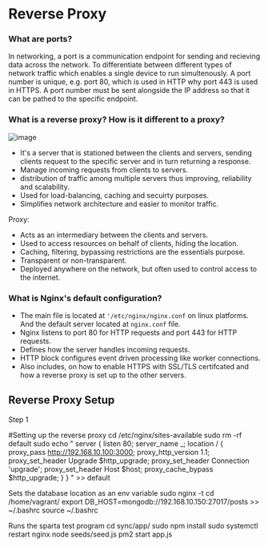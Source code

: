 <h1>Reverse Proxy</h1>

<h3>What are ports?</h3>

In networking, a port is a communication endpoint for sending and recieving data across the network. To differentiate between different types of network
traffic which enables a single device to run simultenously. A port number is unique, e.g. port 80, which is used in HTTP why port 443 is used in HTTPS. A 
port number must be sent alongside the IP address so that it can be pathed to the specific endpoint.

<h3>What is a reverse proxy? How is it different to a proxy?</h3>

![image](https://user-images.githubusercontent.com/126012715/232850097-e12802ff-a7a5-47f9-be7e-c02919277386.png)

- It's a server that is stationed between the clients and servers, sending clients request to the specific server and in turn returning a response.
- Manage incoming requests from clients to servers.
- distribution of traffic among multiple servers thus improving, reliability and scalability.
- Used for load-balancing, caching and secuirty purposes.
- Simplifies network architecture and easier to monitor traffic.

Proxy:
- Acts as an intermediary between the clients and servers. 
- Used to access resources on behalf of clients, hiding the location.
- Caching, filtering, bypassing restrictions are the essentials purpose.
- Transparent or non-transparent.
- Deployed anywhere on the network, but often used to control access to the internet.


<h3>What is Nginx's default configuration?</h3>

- The main file is located at `'/etc/nginx/nginx.conf` on linux platforms. And the default server located at `nginx.conf` file.
- Nginx listens to port 80 for HTTP requests and port 443 for HTTP requests.
- Defines how the server handles incoming requests.
- HTTP block configures event driven processing like worker connections.
- Also includes, on how to enable HTTPS with SSL/TLS certifcated and how a reverse proxy is set up to the other servers.


<h2>Reverse Proxy Setup</h2>

Step 1

#Setting up the reverse proxy
cd /etc/nginx/sites-available
sudo rm -rf default
sudo echo "
server {
    listen 80;
    server_name _;
    location / {
        proxy_pass http://192.168.10.100:3000;
        proxy_http_version 1.1;
        proxy_set_header Upgrade $http_upgrade;
        proxy_set_header Connection 'upgrade';
        proxy_set_header Host $host;
        proxy_cache_bypass $http_upgrade;
    }
}
" >> default

 Sets the database location as an env variable
 sudo nginx -t
 cd /home/vagrant/
 export DB_HOST=mongodb://192.168.10.150:27017/posts >> ~/.bashrc
 source ~/.bashrc

  Runs the sparta test program
 cd sync/app/
 sudo npm install
 sudo systemctl restart nginx
 node seeds/seed.js
 pm2 start app.js
